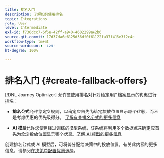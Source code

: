 ```yaml
---
title: 排名入门
description: 了解如何使用排名
topic: Integrations
role: User
level: Intermediate
exl-id: f736dcc7-6f6e-42ff-a940-4602299ae2b6
source-git-commit: 17d37da6e6325d36df0f63122fa37f416e3f2c4c
workflow-type: tm+mt
source-wordcount: '125'
ht-degree: 100%

---
```


# 排名入门 {#create-fallback-offers}

[!DNL Journey Optimizer] 允许您使用排名对针对给定用户档案显示的优惠进行排名：

* **排名公式**&#x200B;允许您定义规则，以确定应首先为给定投放位置显示哪个优惠，而不是考虑优惠的优先级得分。 [了解有关排名公式的更多信息](create-ranking-formulas.md)

* **AI 模型**&#x200B;允许您使用经过训练的模型系统，该系统将利用多个数据点来确定应首先为给定投放位置显示哪个优惠。[了解 AI 模型的更多信息](ai-models.md)

创建排名公式或 AI 模型后，可将其分配给决策中的投放位置。有关此内容的更多信息，请参阅[在决策中配置优惠选择](../offer-activities/configure-offer-selection.md)。
